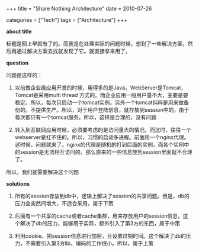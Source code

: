 +++
title = "Share Nothing Architecture"
date = 2010-07-26

categories = ["Tech"]
tags = ["Architecture"]
+++

**about title**

标题是网上早就有了的。而我是在处理实际的问题时候，想到了一些解决方案，然后再通过解决方案去找就发现了它。就直接拿来用了。

**question**

问题是这样的：

1. 以前做企业级应用开发的时候，用得多的是Java，WebServer是Tomcat，Tomcat是采用multi thread 方式的。而企业应用一般用户量不大，主要是要稳定。所以，每次只启动一个tomcat实例。另外一个tomcat纯粹是用来做备份的。不提供生产。所以，对于用户登陆信息，就存放到session中的。由于每次都只有一个tomcat服务，所以，这样是合理的，没有问题

2. 转入到互联网应用时候，必须要考虑的是访问量大的情况。而这时，往往一个webserver是扛不住的。所以，习惯的启动多进程。前面用一个nginx代理。这时候，问题就来了。nginx的代理是随机的打到后面的实例，而各个实例中的session是无法相互访问的。那么原来的一些信息放到session里面就不合理了。

所以，我们就需要解决这个问题

**solutions**

1. 所有的session存放到db中，逻辑上解决了session的共享问题。但是，db的压力会突然间增大，不适合采用，属于下策

2. 后面有一个共享的cache或者cache集群，用来存放用户的session信息，这个解决了db的压力，能够用于实际，额外引入了第3方的东西，属于中策

3. 利用cookie，把session信息进行加密，且设置过期时间。这个解决了db的压力，不需要引入第3方lib，编码的工作很小。所以，属于上策



